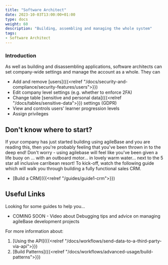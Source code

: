```yaml
---
title: "Software Architect"
date: 2023-10-03T13:00:00+01:00
type: docs
weight: 60
description: "Building, assembling and managing the whole system"
tags:
- Software Architect
---
```


### Introduction
As well as building and disassembling applications, software architects can set company-wide settings and manage the account as a whole. They can 
* Add and remove [users]({{<relref "/docs/security-and-compliance/security-features/users">}})
* Edit company level settings (e.g. whether to enforce 2FA)
* Change table [sensitive and personal data]({{<relref "/docs/tables/sensitive-data">}}) settings (GDPR)
* View and controls users' learner progression levels 
* Assign privileges 

## Don't know where to start?
If your company has just started building using agileBase and you are reading this, then you're probably feeling that you've been thrown in to the deep end!
Don't worry - using agilebase will feel like you've been given a life buoy on ... with an outboard motor... in lovely warm water... next to the 5 star all inclusive carribean resort!
To kick-off, watch the following guide which will walk you through building a fully functional sales CRM. 
* [Build a CRM]({{<relref "/guides/guide1-crm">}})


## Useful Links
Looking for some guides to help you...
* COMING SOON - Video about Debugging tips and advice on managing agileBase development projects 

For more information about:
1. [Using the API]({{<relref "/docs/workflows/send-data-to-a-third-party-via-api">}})
2. [Build Patterns]({{<relref "/docs/workflows/advanced-usage/build-patterns">}})

